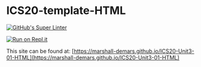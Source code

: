 # ICS20-template-HTML

[![GitHub's Super Linter](https://github.com/marshall-demars/ICS20-Unit3-01-HTML/workflows/GitHub's%20Super%20Linter/badge.svg)](https://github.com/marshall-demars/ICS20-Unit3-01-HTML/actions)

[![Run on Repl.it](https://repl.it/badge/github/marshall-demars/ICS20-Unit3-01-HTML)](https://repl.it/github/marshall-demars/ICS20-Unit3-01-HTML)

This site can be found at: [https://marshall-demars.github.io/ICS20-Unit3-01-HTML](https://marshall-demars.github.io/ICS20-Unit3-01-HTML)
